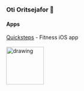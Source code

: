 ### Oti Oritsejafor 👋

#### Apps
[Quicksteps](https://apps.apple.com/us/app/quicksteps/id1529820533) - Fitness iOS app <br> <br>
<img src="https://user-images.githubusercontent.com/33184801/128731229-03311d9b-4cf2-4db9-b8c5-84ed63226bce.png" alt="drawing" width="100"/>


<!--
**otioritsejafor/otioritsejafor** is a ✨ _special_ ✨ repository because its `README.md` (this file) appears on your GitHub profile.

Here are some ideas to get you started:

- 🔭 I’m currently working on ...
- 🌱 I’m currently learning ...
- 👯 I’m looking to collaborate on ...
- 🤔 I’m looking for help with ...
- 💬 Ask me about ...
- 📫 How to reach me: ...
- 😄 Pronouns: ...
- ⚡ Fun fact: ...
-->

